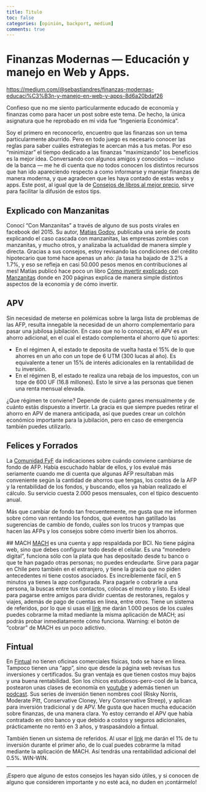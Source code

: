 ```yaml
---
title: Titulo 
toc: false
categories: [opinión, backport, medium]
comments: true
---
```

# Finanzas Modernas — Educación y manejo en Web y Apps.

https://medium.com/@sebastiandres/finanzas-modernas-educaci%C3%B3n-y-manejo-en-web-y-apps-8d6a20bdaf26

Confieso que no me siento particularmente educado de economía y finanzas como para hacer un post sobre este tema. De hecho, la única asignatura que he reprobado en mi vida fue “Ingeniería Económica”.

Soy el primero en reconocerlo, encuentro que las finanzas son un tema particularmente aburrido. Pero en todo juego es necesario conocer las reglas para saber cuáles estrategias te acercan más a tus metas. Por eso “minimizar” el tiempo dedicado a las finanzas “maximizando” los beneficios es la mejor idea. Conversando con algunos amigos y conocidos — incluso de la banca — me he di cuenta que no todos conocen los distintos recursos que han ido apareciendo respecto a como informarse y manejar finanzas de manera moderna, y que agradecen que les haya contado de estas webs y apps. Este post, al igual que la de [Consejos de libros al mejor precio](https://medium.com/@sebastiandres/consejos-al-mejor-precio-ff9546984ca2), sirve para facilitar la difusión de estos tips.

## Explicado con Manzanitas
Conocí “Con Manzanitas” a través de alguno de sus posts virales en facebook del 2015. Su autor, [Matias Godoy](https://www.facebook.com/matgodoym), publicaba una serie de posts explicando el caso cascada con manzanitas, las empresas zombies con manzanitas, y mucho otros, y analizaba la actualidad de manera simple y directa.
Gracias a sus consejos, estoy revisando las condiciones del crédito hipotecario que tomé hace apenas un año: ¡la tasa ha bajado de 3.2% a 1.7%, y eso se refleja en casi 50.000 pesos menos en contribuciones al mes!
Matías publicó hace poco un libro [Cómo invertir explicado con Manzanitas](https://con-manzanitas.myshopify.com/) donde en 200 páginas explica de manera simple distintos aspectos de la economía y de cómo invertir.

## APV
Sin necesidad de meterse en polémicas sobre la larga lista de problemas de las AFP, resulta innegable la necesidad de un ahorro complementario para pasar una jubilosa jubilación. En caso que no lo conozcas, el APV es un ahorro adicional, en el cual el estado complementa el ahorro que tú aportes:
* En el régimen A, el estado te deposita de vuelta hasta el 15% de lo que ahorres en un año con un tope de 6 UTM (300 lucas al año). Es equivalente a tener un 15% de interés adicionales en la rentabilidad de tu inversión.
* En el régimen B, el estado te realiza una rebaja de los impuestos, con un tope de 600 UF (16.8 millones). Esto le sirve a las personas que tienen una renta mensual elevada.

¿Que régimen te conviene? Depende de cuánto ganes mensualmente y de cuánto estás dispuesto a invertir. La gracia es que siempre puedes retirar el ahorro en APV de manera anticipada, así que puedes crear un colchón económico importante para la jubilación, pero en caso de emergencia también puedes utilizarlo.

## Felices y Forrados
La [Comunidad FyF](https://www.felicesyforrados.cl/) da indicaciones sobre cuándo conviene cambiarse de fondo de AFP. Había escuchado hablar de ellos, y los evalué más seriamente cuando me di cuenta que algunas AFP resultaban más conveniente según la cantidad de ahorros que tengas, los costos de la AFP y la rentabilidad de los fondos, y buscando, ellos ya habían realizado el cálculo. Su servicio cuesta 2.000 pesos mensuales, con el típico descuento anual.

Más que cambiar de fondo tan frecuentemente, me gusta que me informen sobre cómo van rentando los fondos, qué eventos han gatillado las sugerencias de cambio de fondo, cuáles son los trucos y trampas que hacen las AFPs y los consejos sobre cómo invertir bien los ahorros.

## MACH
[MACH](https://bajamach.com/oftdA9ngHZ) es una cuenta y app respaldada por BCI. No tiene página web, sino que debes configurar todo desde el celular. Es una “monedero digital”, funciona sólo con la plata que has depositado desde tu banco o que te han pagado otras personas; no puedes endeudarte. Sirve para pagar en Chile pero también en el extranjero, y tiene la gracia que no piden antecedentes ni tiene costos asociados. Es increíblemente fácil, en 5 minutos ya tienes la app configurada. Para pagarle o cobrarle a una persona, la buscas entre tus contactos, colocas el monto y listo. Es ideal para pagarse entre amigos para dividir cuentas de restoranes, regalos y viajes, además de pago de cuentas en línea, entre otros.
Tiene un sistema de referidos, por lo que si usas el [link](https://bajamach.com/oftdA9ngHZ) me darán 1.000 pesos de los cuales puedes cobrarme la mitad mediante la misma aplicación de MACH; así podrás probar inmediatamente cómo funciona. Warning: el botón de “cobrar” de MACH es un poco adictivo.

## Fintual
En [Fintual](https://fintual.cl/r/sebastianf27) no tienen oficinas comerciales físicas, todo se hace en línea. Tampoco tienen una “app”, sino que desde la página web revisas tus inversiones y certificados. Su gran ventaja es que tienen costos muy bajos y una buena rentabilidad. Son los chicos estudiosos-pero-cool de la banca, postearon unas clases de economía en [youtube](https://www.youtube.com/watch?v=6zT5cvq60x0&list=PLVOwARLd1e3vLWqMA8AzAa52k6LLjZFWd) y además tienen un [podcast](https://open.spotify.com/show/7m8fExrANZeo7qvN3rbbgN). Sus series de inversión tienen nombres cool (Risky Norris, Moderate Pitt, Conservative Cloney, Very Conservative Streep), y aplican para inversión tradicional y de APV. Me gusta que hacen mucha educación sobre finanzas, de una manera clara. Yo estoy cerrando el APV que había contratado en otro banco y que debido a costos y seguros adicionales, prácticamente no rentó en 3 años, y traspasándolo a fintual.

También tienen un sistema de referidos. Al usar el [link](https://fintual.cl/r/sebastianf27) me darán el 1% de tu inversión durante el primer año, de lo cual puedes cobrarme la mitad mediante la aplicación de MACH. Así tendrás una rentabilidad adicional del 0.5%. WIN-WIN.

---

¡Espero que alguno de estos consejos les hayan sido útiles, y si conocen de alguno que consideren importante y no esté acá, no duden en ¡contármelo!
